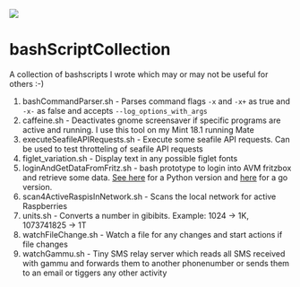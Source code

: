 ![](https://img.shields.io/github/last-commit/framps/bashScriptCollection.svg?style=flat)

# bashScriptCollection
A collection of bashscripts I wrote which may or may not be useful for others :-)

1. bashCommandParser.sh - Parses command flags `-x` and `-x+` as true and `-x-` as false and accepts `--log_options_with_args`
2. caffeine.sh - Deactivates gnome screensaver if specific programs are active and running. I use this tool on my Mint 18.1 running Mate
3. executeSeafileAPIRequests.sh - Execute some seafile API requests. Can be used to test throtteling of seafile API requests
4. figlet_variation.sh - Display text in any possible figlet fonts
5. loginAndGetDataFromFritz.sh - bash prototype to login into AVM fritzbox and retrieve some data. [See here](https://github.com/framps/pythonScriptCollection) for a Python version and [here](https://github.com/framps/golang_tutorial/tree/master/loginFritz) for a go version.
6. scan4ActiveRaspisInNetwork.sh - Scans the local network for active Raspberries
7. units.sh - Converts a number in gibibits. Example: 1024 -> 1K, 1073741825 -> 1T
8. watchFileChange.sh - Watch a file for any changes and start actions if file changes
9. watchGammu.sh - Tiny SMS relay server which reads all SMS received with gammu and forwards them to another phonenumber or sends them to an email or tiggers any other activity
